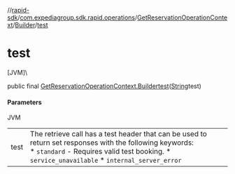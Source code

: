 //[rapid-sdk](../../../../index.md)/[com.expediagroup.sdk.rapid.operations](../../index.md)/[GetReservationOperationContext](../index.md)/[Builder](index.md)/[test](test.md)

# test

[JVM]\

public final [GetReservationOperationContext.Builder](index.md)[test](test.md)([String](https://docs.oracle.com/javase/8/docs/api/java/lang/String.html)test)

#### Parameters

JVM

| | |
|---|---|
| test | The retrieve call has a test header that can be used to return set responses with the following keywords:<br> * `standard` - Requires valid test booking. * `service_unavailable` * `internal_server_error` |
